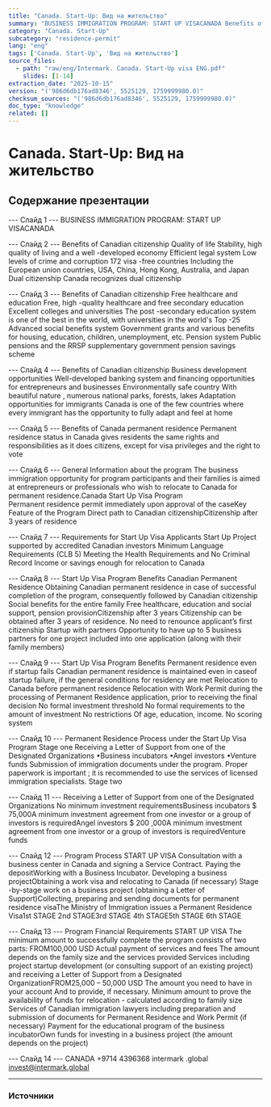 ```yaml
---
title: "Canada. Start-Up: Вид на жительство"
summary: "BUSINESS IMMIGRATION PROGRAM: START UP VISACANADA Benefits of Canadian citizenship"
category: "Canada. Start-Up"
subcategory: "residence-permit"
lang: "eng"
tags: ['Canada. Start-Up', 'Вид на жительство']
source_files:
  - path: "raw/eng/Intermark. Canada. Start-Up visa ENG.pdf"
    slides: [1-14]
extraction_date: "2025-10-15"
version: "('986d6db176ad8346', 5525129, 1759999980.0)"
checksum_sources: "('986d6db176ad8346', 5525129, 1759999980.0)"
doc_type: "knowledge"
related: []
---
```


# Canada. Start-Up: Вид на жительство

## Содержание презентации

--- Слайд 1 ---
BUSINESS IMMIGRATION PROGRAM: START UP VISACANADA

--- Слайд 2 ---
Benefits of
Canadian citizenship
Quality of life
Stability, high quality of living and a well -developed economy
Efficient legal system
Low levels of crime and corruption
172 visa -free countries
Including the European union countries, USA, China, Hong Kong, 
Australia, and Japan
Dual citizenship
Canada recognizes dual citizenship

--- Слайд 3 ---
Benefits of
Canadian citizenship
Free healthcare and education
Free, high -quality healthcare and free secondary education
Excellent colleges and universities
The post -secondary education system is one of the best in the world, 
with universities in the world's Top -25
Advanced social benefits system
Government grants and various benefits for housing, education, 
children, unemployment, etc.
Pension system
Public pensions and the RRSP supplementary government pension savings scheme

--- Слайд 4 ---
Benefits of
Canadian citizenship
Business development opportunities
Well-developed banking system and financing opportunities for 
entrepreneurs and businesses
Environmentally safe country
With beautiful nature , numerous national parks, forests, lakes
Adaptation opportunities for immigrants
Canada is one of the few countries where every immigrant has the 
opportunity to fully adapt and feel at home

--- Слайд 5 ---
Benefits of Canada 
permanent residence
Permanent residence status in Canada gives 
residents the same rights and responsibilities 
as it does citizens, except for visa privileges and the right to vote

--- Слайд 6 ---
General Information about 
the program
The business immigration opportunity for program participants and their families 
is aimed at entrepreneurs or professionals who wish to relocate to Canada for permanent residence.Canada Start Up Visa Program  
Permanent residence permit immediately upon approval of the caseKey Feature of the Program
Direct path to Canadian citizenshipCitizenship after 3 years of residence

--- Слайд 7 ---
Requirements for Start Up 
Visa Applicants
Start Up Project supported by accredited Canadian investors
Minimum Language Requirements (CLB 5)
Meeting the Health Requirements and No Criminal Record
Income or savings enough for relocation to Canada

--- Слайд 8 ---
Start Up Visa 
Program Benefits 
Canadian Permanent Residence
Obtaining Canadian permanent residence in case of successful completion of the program, consequently followed by Canadian citizenship
Social benefits for the entire family
Free healthcare, education and social support, pension provisionCitizenship after 3 years
Citizenship can be obtained after 3 years of residence. No need to renounce applicant’s first citizenship
Startup with partners
Opportunity to have up to 5 business partners for one project included into one application (along with their family members)

--- Слайд 9 ---
Start Up Visa 
Program Benefits 
Permanent residence even if startup fails
Canadian permanent residence is maintained even in caseof startup failure, if the general conditions for residency are met
Relocation to Canada before permanent 
residence
Relocation with Work Permit during the processing of 
Permanent Residence application, prior to receiving the final decision
No formal investment threshold
No formal requirements to the amount of investment
No restrictions
Of age, education, income. No scoring system

--- Слайд 10 ---
Permanent Residence Process 
under the Start Up Visa Program
Stage one
Receiving a Letter of Support from one of the 
Designated Organizations
•Business incubators
•Angel investors
•Venture funds
Submission of immigration documents under the program. 
Proper paperwork is important ; it is recommended to use the 
services of licensed immigration specialists. Stage two

--- Слайд 11 ---
Receiving a Letter of Support from one of the 
Designated Organizations
No minimum investment 
requirementsBusiness incubators
$ 75,000A minimum investment 
agreement from one investor or a 
group of investors is requiredAngel investors
$ 200 ,000A minimum investment 
agreement from one investor or a 
group of investors is requiredVenture funds

--- Слайд 12 ---
Program Process
START UP VISA
Consultation with a business center in 
Canada and signing a Service Contract. Paying the depositWorking with a Business Incubator. Developing a business projectObtaining a work visa and relocating to Canada (if necessary)
Stage -by-stage work on a 
business project (obtaining a Letter of Support)Collecting, preparing and sending documents for permanent residence visaThe Ministry of Immigration issues a Permanent Residence Visa1st
STAGE
2nd STAGE3rd 
STAGE
4th STAGE5th STAGE
6th STAGE

--- Слайд 13 ---
Program Financial Requirements
START UP VISA
The minimum amount to successfully complete the program consists of two parts:
FROM100,000 USD
Actual payment of services and fees
The amount depends on the family size and the services provided
Services including project startup development (or 
consulting support of an existing project) and receiving a Letter of Support from a Designated OrganizationFROM25,000 – 50,000 USD
The amount you need to have in your account
And to provide, if necessary.
Minimum amount to prove the availability of funds for relocation -  calculated according to family size
Services of Canadian immigration lawyers including preparation and submission of documents for Permanent Residence and Work Permit (if necessary)
Payment for the educational program of the business incubatorOwn funds for investing in a business project (the amount depends on the project)

--- Слайд 14 ---
CANADA
+9714 4396368 intermark .global invest@intermark.global


---

### Источники
[^src1]: raw/Intermark. Canada. Start-Up visa ENG.pdf → слайды 1–14
